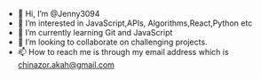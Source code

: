 - 👋 Hi, I’m @Jenny3094
- 👀 I’m interested in JavaScript,APIs, Algorithms,React,Python etc
- 🌱 I’m currently learning Git and JavaScript
- 💞️ I’m looking to collaborate on challenging projects.
- 📫 How to reach me is through my email address which is chinazor.akah@gmail.com

<!---
Jenny3094/Jenny3094 is a ✨ special ✨ repository because its `README.md` (this file) appears on your GitHub profile.
You can click the Preview link to take a look at your changes.
--->
